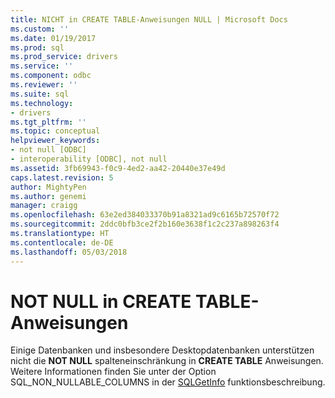 ```yaml
---
title: NICHT in CREATE TABLE-Anweisungen NULL | Microsoft Docs
ms.custom: ''
ms.date: 01/19/2017
ms.prod: sql
ms.prod_service: drivers
ms.service: ''
ms.component: odbc
ms.reviewer: ''
ms.suite: sql
ms.technology:
- drivers
ms.tgt_pltfrm: ''
ms.topic: conceptual
helpviewer_keywords:
- not null [ODBC]
- interoperability [ODBC], not null
ms.assetid: 3fb69943-f0c9-4ed2-aa42-20440e37e49d
caps.latest.revision: 5
author: MightyPen
ms.author: genemi
manager: craigg
ms.openlocfilehash: 63e2ed384033370b91a8321ad9c6165b72570f72
ms.sourcegitcommit: 2ddc0bfb3ce2f2b160e3638f1c2c237a898263f4
ms.translationtype: HT
ms.contentlocale: de-DE
ms.lasthandoff: 05/03/2018
---
```

# <a name="not-null-in-create-table-statements"></a>NOT NULL in CREATE TABLE-Anweisungen
Einige Datenbanken und insbesondere Desktopdatenbanken unterstützen nicht die **NOT NULL** spalteneinschränkung in **CREATE TABLE** Anweisungen. Weitere Informationen finden Sie unter der Option SQL_NON_NULLABLE_COLUMNS in der [SQLGetInfo](../../../odbc/reference/syntax/sqlgetinfo-function.md) funktionsbeschreibung.
